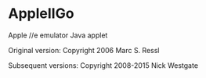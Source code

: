 # AppleIIGo
Apple //e emulator Java applet

Original version: Copyright 2006 Marc S. Ressl

Subsequent versions: Copyright 2008-2015 Nick Westgate
